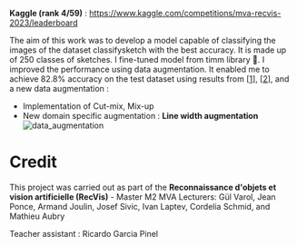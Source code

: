 **Kaggle (rank 4/59)** : https://www.kaggle.com/competitions/mva-recvis-2023/leaderboard

The aim of this work was to develop a model capable of classifying the images of the dataset classifysketch with the best accuracy. It is made up of 250 classes of sketches. I fine-tuned model from timm library 🤗. I improved the performance using data augmentation. It enabled me to achieve 82.8% accuracy on the test dataset using results from [[1](https://arxiv.org/abs/2010.11929)], [[2](https://arxiv.org/abs/2106.10270)], and a new data augmentation :

* Implementation of Cut-mix, Mix-up 
* New domain specific augmentation : **Line width augmentation**
![data_augmentation](https://github.com/b-ptiste/sketches-classification/assets/75781257/3a9e659f-5965-4d60-b188-dfb1d8603466)

# Credit

This project was carried out as part of the **Reconnaissance d'objets et vision artificielle (RecVis)** - Master M2 MVA
Lecturers: Gül Varol, Jean Ponce, Armand Joulin, Josef Sivic, Ivan Laptev, Cordelia Schmid, and Mathieu Aubry

Teacher assistant : Ricardo Garcia Pinel
